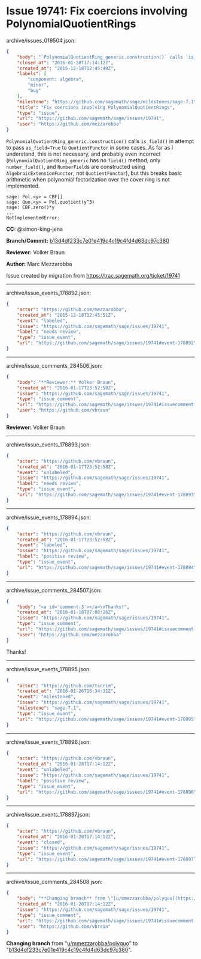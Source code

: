 # Issue 19741: Fix coercions involving PolynomialQuotientRings

archive/issues_019504.json:
```json
{
    "body": "`PolynomialQuotientRing_generic.construction()` calls `is_field()` in attempt to pass `as_field=True` to `QuotientFunctor` in some cases. As far as I understand, this is not necessary, and probably even incorrect (`PolynomialQuotientRing_generic` has no `field()` method, only `number_field()`, and `NumberField`s are constructed using `AlgebraicExtensionFunctor`, not `QuotientFunctor`), but this breaks basic arithmetic when polynomial factorization over the cover ring is not implemented.\n\n```\nsage: Pol.<y> = CBF[]            \nsage: Quo.<y> = Pol.quotient(y^3)\nsage: CBF.zero()*y\n...\nNotImplementedError:\n```\n\n**CC:**  @simon-king-jena\n\n**Branch/Commit:** [b13d4df233c7e01e419c4c19c4fd4d63dc97c380](https://github.com/sagemath/sagetrac-mirror/commit/b13d4df233c7e01e419c4c19c4fd4d63dc97c380)\n\n**Reviewer:** Volker Braun\n\n**Author:** Marc Mezzarobba\n\nIssue created by migration from https://trac.sagemath.org/ticket/19741\n\n",
    "closed_at": "2016-01-28T17:14:12Z",
    "created_at": "2015-12-18T12:45:40Z",
    "labels": [
        "component: algebra",
        "minor",
        "bug"
    ],
    "milestone": "https://github.com/sagemath/sage/milestones/sage-7.1",
    "title": "Fix coercions involving PolynomialQuotientRings",
    "type": "issue",
    "url": "https://github.com/sagemath/sage/issues/19741",
    "user": "https://github.com/mezzarobba"
}
```
`PolynomialQuotientRing_generic.construction()` calls `is_field()` in attempt to pass `as_field=True` to `QuotientFunctor` in some cases. As far as I understand, this is not necessary, and probably even incorrect (`PolynomialQuotientRing_generic` has no `field()` method, only `number_field()`, and `NumberField`s are constructed using `AlgebraicExtensionFunctor`, not `QuotientFunctor`), but this breaks basic arithmetic when polynomial factorization over the cover ring is not implemented.

```
sage: Pol.<y> = CBF[]            
sage: Quo.<y> = Pol.quotient(y^3)
sage: CBF.zero()*y
...
NotImplementedError:
```

**CC:**  @simon-king-jena

**Branch/Commit:** [b13d4df233c7e01e419c4c19c4fd4d63dc97c380](https://github.com/sagemath/sagetrac-mirror/commit/b13d4df233c7e01e419c4c19c4fd4d63dc97c380)

**Reviewer:** Volker Braun

**Author:** Marc Mezzarobba

Issue created by migration from https://trac.sagemath.org/ticket/19741





---

archive/issue_events_178892.json:
```json
{
    "actor": "https://github.com/mezzarobba",
    "created_at": "2015-12-18T12:45:51Z",
    "event": "labeled",
    "issue": "https://github.com/sagemath/sage/issues/19741",
    "label": "needs review",
    "type": "issue_event",
    "url": "https://github.com/sagemath/sage/issues/19741#event-178892"
}
```



---

archive/issue_comments_284506.json:
```json
{
    "body": "**Reviewer:** Volker Braun",
    "created_at": "2016-01-17T23:52:58Z",
    "issue": "https://github.com/sagemath/sage/issues/19741",
    "type": "issue_comment",
    "url": "https://github.com/sagemath/sage/issues/19741#issuecomment-284506",
    "user": "https://github.com/vbraun"
}
```

**Reviewer:** Volker Braun



---

archive/issue_events_178893.json:
```json
{
    "actor": "https://github.com/vbraun",
    "created_at": "2016-01-17T23:52:58Z",
    "event": "unlabeled",
    "issue": "https://github.com/sagemath/sage/issues/19741",
    "label": "needs review",
    "type": "issue_event",
    "url": "https://github.com/sagemath/sage/issues/19741#event-178893"
}
```



---

archive/issue_events_178894.json:
```json
{
    "actor": "https://github.com/vbraun",
    "created_at": "2016-01-17T23:52:58Z",
    "event": "labeled",
    "issue": "https://github.com/sagemath/sage/issues/19741",
    "label": "positive review",
    "type": "issue_event",
    "url": "https://github.com/sagemath/sage/issues/19741#event-178894"
}
```



---

archive/issue_comments_284507.json:
```json
{
    "body": "<a id='comment:3'></a>\nThanks!",
    "created_at": "2016-01-18T07:00:26Z",
    "issue": "https://github.com/sagemath/sage/issues/19741",
    "type": "issue_comment",
    "url": "https://github.com/sagemath/sage/issues/19741#issuecomment-284507",
    "user": "https://github.com/mezzarobba"
}
```

<a id='comment:3'></a>
Thanks!



---

archive/issue_events_178895.json:
```json
{
    "actor": "https://github.com/tscrim",
    "created_at": "2016-01-26T16:34:31Z",
    "event": "milestoned",
    "issue": "https://github.com/sagemath/sage/issues/19741",
    "milestone": "sage-7.1",
    "type": "issue_event",
    "url": "https://github.com/sagemath/sage/issues/19741#event-178895"
}
```



---

archive/issue_events_178896.json:
```json
{
    "actor": "https://github.com/vbraun",
    "created_at": "2016-01-28T17:14:12Z",
    "event": "unlabeled",
    "issue": "https://github.com/sagemath/sage/issues/19741",
    "label": "positive review",
    "type": "issue_event",
    "url": "https://github.com/sagemath/sage/issues/19741#event-178896"
}
```



---

archive/issue_events_178897.json:
```json
{
    "actor": "https://github.com/vbraun",
    "created_at": "2016-01-28T17:14:12Z",
    "event": "closed",
    "issue": "https://github.com/sagemath/sage/issues/19741",
    "type": "issue_event",
    "url": "https://github.com/sagemath/sage/issues/19741#event-178897"
}
```



---

archive/issue_comments_284508.json:
```json
{
    "body": "**Changing branch** from \"[u/mmezzarobba/polyquo](https://github.com/sagemath/sagetrac-mirror/tree/u/mmezzarobba/polyquo)\" to \"[b13d4df233c7e01e419c4c19c4fd4d63dc97c380](https://github.com/sagemath/sagetrac-mirror/commit/b13d4df233c7e01e419c4c19c4fd4d63dc97c380)\".",
    "created_at": "2016-01-28T17:14:12Z",
    "issue": "https://github.com/sagemath/sage/issues/19741",
    "type": "issue_comment",
    "url": "https://github.com/sagemath/sage/issues/19741#issuecomment-284508",
    "user": "https://github.com/vbraun"
}
```

**Changing branch** from "[u/mmezzarobba/polyquo](https://github.com/sagemath/sagetrac-mirror/tree/u/mmezzarobba/polyquo)" to "[b13d4df233c7e01e419c4c19c4fd4d63dc97c380](https://github.com/sagemath/sagetrac-mirror/commit/b13d4df233c7e01e419c4c19c4fd4d63dc97c380)".
